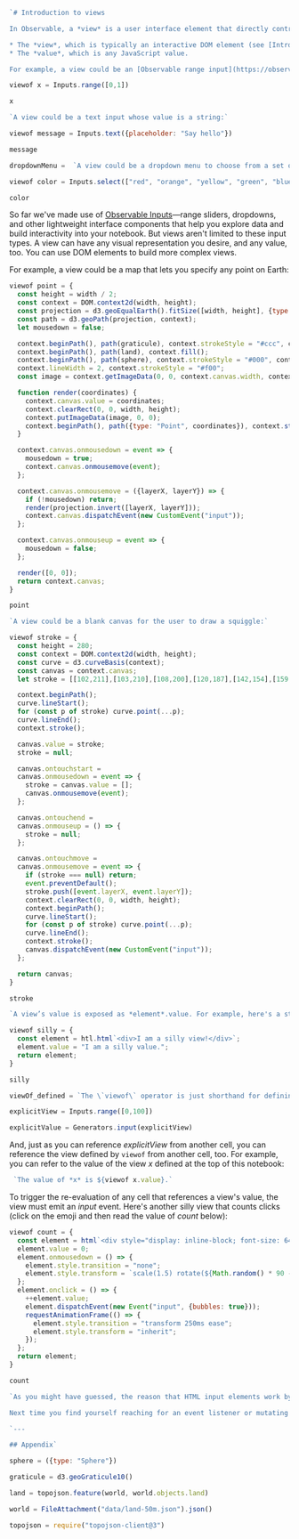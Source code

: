 ```js
`# Introduction to views

In Observable, a *view* is a user interface element that directly controls a *value* in the notebook. A view consists of two parts:

* The *view*, which is typically an interactive DOM element (see [Introduction to HTML](https://observablehq.com/@observablehq/introduction-to-html) for more about DOM elements).
* The *value*, which is any JavaScript value.

For example, a view could be an [Observable range input](https://observablehq.com/@observablehq/input-range?collection=@observablehq/inputs) whose value is a number:`
```

```js echo
viewof x = Inputs.range([0,1])
```

```js echo
x
```

```js
`A view could be a text input whose value is a string:`
```

```js echo
viewof message = Inputs.text({placeholder: "Say hello"})
```

```js echo
message
```

```js
dropdownMenu =  `A view could be a dropdown menu to choose from a set of options:`
```

```js echo
viewof color = Inputs.select(["red", "orange", "yellow", "green", "blue", "violet"], {value: "green"})
```

```js echo
color
```

So far we've made use of [Observable Inputs](https://observablehq.com/@observablehq/inputs?collection=@observablehq/inputs)—range sliders, dropdowns, and other lightweight interface components that help you explore data and build interactivity into your notebook. But views aren't limited to these input types. A view can have any visual representation you desire, and any value, too. You can use DOM elements to build more complex views.

For example, a view could be a map that lets you specify any point on Earth:

```js
viewof point = {
  const height = width / 2;
  const context = DOM.context2d(width, height);
  const projection = d3.geoEqualEarth().fitSize([width, height], {type: "Sphere"});
  const path = d3.geoPath(projection, context);
  let mousedown = false;

  context.beginPath(), path(graticule), context.strokeStyle = "#ccc", context.stroke();
  context.beginPath(), path(land), context.fill();
  context.beginPath(), path(sphere), context.strokeStyle = "#000", context.stroke();
  context.lineWidth = 2, context.strokeStyle = "#f00";
  const image = context.getImageData(0, 0, context.canvas.width, context.canvas.height);

  function render(coordinates) {
    context.canvas.value = coordinates;
    context.clearRect(0, 0, width, height);
    context.putImageData(image, 0, 0);
    context.beginPath(), path({type: "Point", coordinates}), context.stroke();
  }

  context.canvas.onmousedown = event => {
    mousedown = true;
    context.canvas.onmousemove(event);
  };

  context.canvas.onmousemove = ({layerX, layerY}) => {
    if (!mousedown) return;
    render(projection.invert([layerX, layerY]));
    context.canvas.dispatchEvent(new CustomEvent("input"));
  };

  context.canvas.onmouseup = event => {
    mousedown = false;
  };

  render([0, 0]);
  return context.canvas;
}
```

```js echo
point
```

```js
`A view could be a blank canvas for the user to draw a squiggle:`
```

```js
viewof stroke = {
  const height = 280;
  const context = DOM.context2d(width, height);
  const curve = d3.curveBasis(context);
  const canvas = context.canvas;
  let stroke = [[102,211],[103,210],[108,200],[120,187],[142,154],[159,121],[173,90],[185,66],[192,52],[197,41],[199,35],[199,33],[199,32],[199,31],[199,31],[199,30],[199,31],[195,39],[187,53],[177,75],[166,103],[155,129],[147,144],[135,171],[132,178],[124,194],[120,203],[118,208],[116,213],[115,216],[114,218],[114,219],[113,220],[113,218],[114,214],[122,203],[134,185],[141,175],[148,168],[154,161],[159,157],[163,155],[167,153],[169,153],[171,153],[172,153],[173,155],[173,162],[173,171],[173,181],[173,193],[173,204],[173,210],[173,215],[174,218],[176,220],[178,221],[179,221],[183,222],[189,222],[197,216],[209,205],[222,188],[230,174],[235,164],[238,157],[239,152],[239,149],[238,148],[235,148],[230,148],[225,149],[221,153],[218,159],[216,165],[216,172],[216,180],[218,188],[224,196],[230,203],[236,206],[246,209],[253,209],[259,206],[265,199],[271,190],[280,174],[283,168],[287,159],[289,155],[290,151],[293,145],[296,139],[303,128],[310,113],[315,100],[320,86],[320,79],[321,70],[319,67],[312,66],[303,66],[291,74],[282,86],[273,102],[267,121],[262,141],[260,162],[260,176],[260,195],[263,210],[269,220],[275,225],[282,227],[288,226],[299,216],[311,192],[317,172],[328,139],[334,117],[341,92],[345,72],[347,65],[348,55],[349,50],[349,48],[347,47],[344,47],[340,51],[332,62],[327,72],[319,90],[314,109],[310,129],[308,152],[308,169],[308,188],[309,205],[314,218],[319,226],[326,231],[331,232],[337,232],[341,228],[345,223],[348,217],[351,211],[355,205],[357,201],[360,195],[361,192],[361,187],[362,182],[362,180],[362,178],[362,177],[362,176],[362,175],[361,175],[359,174],[358,174],[356,174],[355,174],[353,174],[352,175],[351,176],[349,180],[348,185],[347,190],[347,197],[347,203],[349,206],[353,208],[358,209],[362,209],[366,204],[368,197],[370,189],[370,181],[370,176],[370,171],[369,167],[368,164],[367,162],[366,162],[365,162],[365,162],[365,162],[366,162],[371,162],[379,162],[389,162],[399,161],[413,154],[421,146],[425,142]];

  context.beginPath();
  curve.lineStart();
  for (const p of stroke) curve.point(...p);
  curve.lineEnd();
  context.stroke();

  canvas.value = stroke;
  stroke = null;

  canvas.ontouchstart =
  canvas.onmousedown = event => {
    stroke = canvas.value = [];
    canvas.onmousemove(event);
  };

  canvas.ontouchend =
  canvas.onmouseup = () => {
    stroke = null;
  };

  canvas.ontouchmove =
  canvas.onmousemove = event => {
    if (stroke === null) return;
    event.preventDefault();
    stroke.push([event.layerX, event.layerY]);
    context.clearRect(0, 0, width, height);
    context.beginPath();
    curve.lineStart();
    for (const p of stroke) curve.point(...p);
    curve.lineEnd();
    context.stroke();
    canvas.dispatchEvent(new CustomEvent("input"));
  };

  return canvas;
}
```

```js echo
stroke
```


```js
`A view’s value is exposed as *element*.value. For example, here's a static view (one whose value never changes), for the purposes of illustration:`
```

```js echo
viewof silly = {
  const element = htl.html`<div>I am a silly view!</div>`;
  element.value = "I am a silly value.";
  return element;
}
```

```js echo
silly
```

```js
viewOf_defined = `The \`viewof\` operator is just shorthand for defining the view and its value in the same cell. You can define them as separate cells if you prefer:`
```

```js echo
explicitView = Inputs.range([0,100])
```

```js echo
explicitValue = Generators.input(explicitView)
```

And, just as you can reference *explicitView* from another cell, you can reference the view defined by `viewof` from another cell, too. For example, you can refer to the value of the view *x* defined at the top of this notebook:

```js echo
 `The value of *x* is ${viewof x.value}.`
```

To trigger the re-evaluation of any cell that references a view's value, the view must emit an *input* event. Here's another silly view that counts clicks (click on the emoji and then read the value of *count* below):

```js echo
viewof count = {
  const element = html`<div style="display: inline-block; font-size: 64px; user-select: none;">🤪</div>`;
  element.value = 0;
  element.onmousedown = () => {
    element.style.transition = "none";
    element.style.transform = `scale(1.5) rotate(${Math.random() * 90 - 45}deg)`;
  };
  element.onclick = () => {
    ++element.value;
    element.dispatchEvent(new Event("input", {bubbles: true}));
    requestAnimationFrame(() => {
      element.style.transition = "transform 250ms ease";
      element.style.transform = "inherit";
    });
  };
  return element;
}
```

```js echo
count
```

```js
`As you might have guessed, the reason that HTML input elements work by default as views is that these elements have a value property and they emit *input* events when you interact with them. (There is a little extra logic for dealing with idiosyncrasies; see the [Generators.input](https://github.com/observablehq/stdlib/blob/master/src/generators/input.js) source for details. And actually, a view doesn’t need to be a DOM element; it only needs to support the [EventTarget interface](https://developer.mozilla.org/en-US/docs/Web/API/EventTarget). For an example of a non-element view, see the [Synchronized Inputs](https://observablehq.com/@observablehq/synchronized-inputs?collection=@observablehq/inputs) notebook.)

Next time you find yourself reaching for an event listener or mutating global state, try a view instead. Now you’re thinking with dataflow.`
```

```js
`---

## Appendix`
```

```js
sphere = ({type: "Sphere"})
```

```js
graticule = d3.geoGraticule10()
```

```js
land = topojson.feature(world, world.objects.land)
```

```js
world = FileAttachment("data/land-50m.json").json()
```

```js
topojson = require("topojson-client@3")
```
